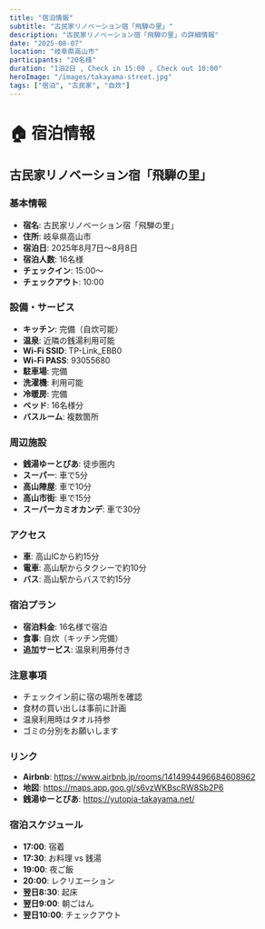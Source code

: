 ```yaml
---
title: "宿泊情報"
subtitle: "古民家リノベーション宿「飛騨の里」"
description: "古民家リノベーション宿「飛騨の里」の詳細情報"
date: "2025-08-07"
location: "岐阜県高山市"
participants: "20名様"
duration: "1泊2日 , Check in 15:00 , Check out 10:00"
heroImage: "/images/takayama-street.jpg"
tags: ["宿泊", "古民家", "自炊"]
---
```


# 🏠 宿泊情報

## 古民家リノベーション宿「飛騨の里」

### 基本情報
- **宿名**: 古民家リノベーション宿「飛騨の里」
- **住所**: 岐阜県高山市
- **宿泊日**: 2025年8月7日〜8月8日
- **宿泊人数**: 16名様
- **チェックイン**: 15:00〜
- **チェックアウト**: 10:00

### 設備・サービス
- **キッチン**: 完備（自炊可能）
- **温泉**: 近隣の銭湯利用可能
- **Wi-Fi SSID**: TP-Link_EBB0
- **Wi-Fi PASS**: 93055680
- **駐車場**: 完備
- **洗濯機**: 利用可能
- **冷暖房**: 完備
- **ベッド**: 16名様分
- **バスルーム**: 複数箇所

### 周辺施設
- **銭湯ゆーとぴあ**: 徒歩圏内
- **スーパー**: 車で5分
- **高山陣屋**: 車で10分
- **高山市街**: 車で15分
- **スーパーカミオカンデ**: 車で30分

### アクセス
- **車**: 高山ICから約15分
- **電車**: 高山駅からタクシーで約10分
- **バス**: 高山駅からバスで約15分

### 宿泊プラン
- **宿泊料金**: 16名様で宿泊
- **食事**: 自炊（キッチン完備）
- **追加サービス**: 温泉利用券付き

### 注意事項
- チェックイン前に宿の場所を確認
- 食材の買い出しは事前に計画
- 温泉利用時はタオル持参
- ゴミの分別をお願いします

### リンク
- **Airbnb**: https://www.airbnb.jp/rooms/1414994496684608962
- **地図**: https://maps.app.goo.gl/s6vzWKBscRW8Sb2P6
- **銭湯ゆーとぴあ**: https://yutopia-takayama.net/

### 宿泊スケジュール
- **17:00**: 宿着
- **17:30**: お料理 vs 銭湯
- **19:00**: 夜ご飯
- **20:00**: レクリエーション
- **翌日8:30**: 起床
- **翌日9:00**: 朝ごはん
- **翌日10:00**: チェックアウト 